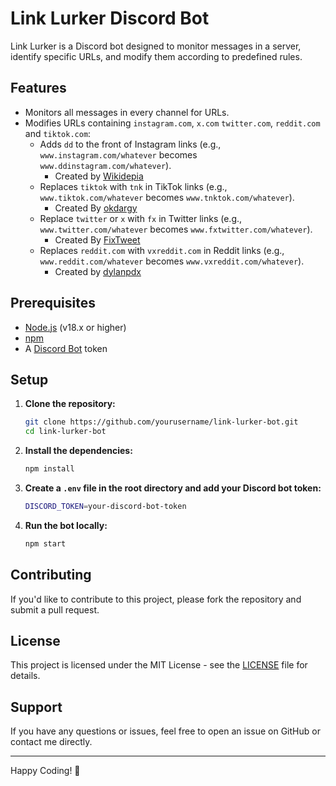 # Link Lurker Discord Bot

Link Lurker is a Discord bot designed to monitor messages in a server, identify specific URLs, and modify them according to predefined rules.

## Features

- Monitors all messages in every channel for URLs.
- Modifies URLs containing `instagram.com`, `x.com` `twitter.com`, `reddit.com` and `tiktok.com`:
  - Adds `dd` to the front of Instagram links (e.g., `www.instagram.com/whatever` becomes `www.ddinstagram.com/whatever`).
    - Created by [Wikidepia](https://github.com/Wikidepia/InstaFix)
  - Replaces `tiktok` with `tnk` in TikTok links (e.g., `www.tiktok.com/whatever` becomes `www.tnktok.com/whatever`).
    - Created By [okdargy](https://github.com/okdargy/fxTikTok)
  - Replace `twitter` or `x` with `fx` in Twitter links (e.g., `www.twitter.com/whatever` becomes `www.fxtwitter.com/whatever`).
    - Created By [FixTweet](https://github.com/FixTweet/FxTwitter)
  - Replaces `reddit.com` with `vxreddit.com` in Reddit links (e.g., `www.reddit.com/whatever` becomes `www.vxreddit.com/whatever`).
    - Created by [dylanpdx](https://github.com/dylanpdx/vxReddit)

## Prerequisites

- [Node.js](https://nodejs.org/) (v18.x or higher)
- [npm](https://www.npmjs.com/)
- A [Discord Bot](https://discord.com/developers/applications) token

## Setup

1. **Clone the repository:**

   ```bash
   git clone https://github.com/yourusername/link-lurker-bot.git
   cd link-lurker-bot
   ```

2. **Install the dependencies:**

   ```bash
   npm install
   ```

3. **Create a `.env` file in the root directory and add your Discord bot token:**

   ```bash
   DISCORD_TOKEN=your-discord-bot-token
   ```

4. **Run the bot locally:**
   ```bash
   npm start
   ```

## Contributing

If you'd like to contribute to this project, please fork the repository and submit a pull request.

## License

This project is licensed under the MIT License - see the [LICENSE](https://opensource.org/license/mit) file for details.

## Support

If you have any questions or issues, feel free to open an issue on GitHub or contact me directly.

---

Happy Coding! 🎉
